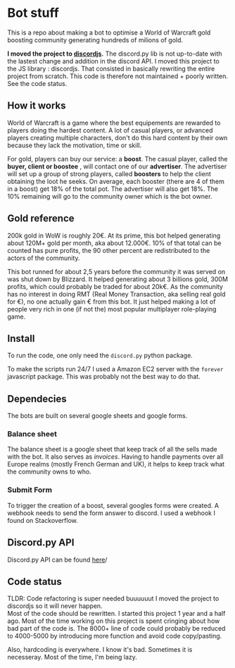 # Bot stuff

This is a repo about making a bot to optimise a World of Warcraft gold boosting community generating hundreds of milions of gold.  

**I moved the project to [discordjs](https://github.com/nDerroitte/discordjs-bots).**
The discord.py lib is not up-to-date with the lastest change and addition in the discord API. I moved this project to the JS library : discordjs. That consisted in basically rewriting the entire project from scratch. 
This code is therefore not maintained + poorly written. See the code status.


## How it works

World of Warcraft is a game where the best equipements are rewarded to players doing the hardest content.
A lot of casual players, or advanced players creating multiple characters, don't do this hard content by their own because they lack the motivation, time or skill.

For gold, players can buy our service: a **boost**. The casual player, called the **buyer, client or boostee** , will contact one of our **advertiser**.
The advertiser will set up a group of strong players, called **boosters** to help the client obtaining the loot he seeks.
On average, each booster (there are 4 of them in a boost) get 18% of the total pot. The advertiser will also get 18%. The 10% remaining will go to the community owner which is the bot owner.

## Gold reference

200k gold in WoW is roughly 20€. At its prime, this bot helped generating about 120M+ gold per month, aka about 12.000€. 10% of that total can be counted has pure profits, the 90 other percent are redistributed to the actors of the community.

This bot runned for about 2,5 years before the community it was served on was shut down by Blizzard. It helped generating about 3 billions gold, 300M profits, which could probably be traded for about 20k€. As the community has no interest in doing RMT (Real Money Transaction, aka selling real gold for €), no one actually gain € from this bot. It just helped making a lot of people very rich in one (if not the) most popular multiplayer role-playing game.

## Install

To run the code, one only need the ```discord.py``` python package.

To make the scripts run 24/7 I used a Amazon EC2 server with the ```forever``` javascript package. This was probably not the best way to do that.

## Dependecies 

The bots are built on several google sheets and google forms.

### Balance sheet

The balance sheet is a google sheet that keep track of all the sells made with the bot. 
It also serves as *invoices*. Having to handle payments over all Europe realms (mostly French German and UK), it helps to keep track what the community owns to who.

### Submit Form

To trigger the creation of a boost, several googles forms were created.
A webhook needs to send the form answer to discord. I used a webhook I found on Stackoverflow.


## Discord.py API

Discord.py API can be found [here](https://discordpy.readthedocs.io/en/stable/api.html)/


## Code status 

TLDR:  Code refactoring is super needed buuuuuut I moved the project to discordjs so it will never happen.  
Most of the code should be rewritten. I started this project 1 year and a half ago. Most of the time working on this project is spent cringing about how bad part of the code is. 
The 8000+ line of code could probably be reduced to 4000-5000 by introducing more function and avoid code copy/pasting.

Also, hardcoding is everywhere. I know it's bad. Sometimes it is necesseray. Most of the time, I'm being lazy.
